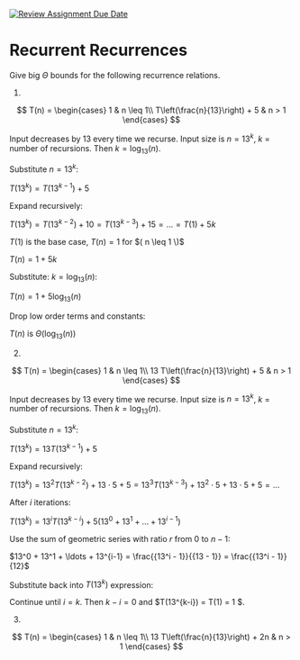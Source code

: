 [![Review Assignment Due Date](https://classroom.github.com/assets/deadline-readme-button-24ddc0f5d75046c5622901739e7c5dd533143b0c8e959d652212380cedb1ea36.svg)](https://classroom.github.com/a/8KYthzwp)
# Recurrent Recurrences

Give big $\Theta$ bounds for the following recurrence relations.

1.
$$ T(n) =
    \begin{cases}
        1 & n \leq 1\\
        T\left(\frac{n}{13}\right) + 5 & n > 1
    \end{cases}
$$

Input decreases by 13 every time we recurse. Input size is $n = 13^k$, $k$ = number of recursions. Then $k = \log_{13}(n)$. 

Substitute $n = 13^k$:

$T(13^k) = T(13^{k-1}) + 5$

Expand recursively:

$T(13^k) = T(13^{k-2}) + 10 = T(13^{k-3}) + 15 = \ldots = T(1) + 5k$

$T(1)$ is the base case, $T(n) = 1$ for $( n \leq 1 \)$

$T(n) = 1 + 5k$

Substitute: $k = \log_{13}(n)$:

$T(n) = 1 + 5\log_{13}(n)$

Drop low order terms and constants:

$T(n)$ is $\Theta(\log_{13}(n))$



2.
$$ T(n) =
    \begin{cases}
        1 & n \leq 1\\
        13 T\left(\frac{n}{13}\right) + 5 & n > 1
    \end{cases}
$$

Input decreases by 13 every time we recurse. Input size is $n = 13^k$, $k$ = number of recursions. Then $k = \log_{13}(n)$.

Substitute $n = 13^k$:

$T(13^k) = 13 T(13^{k-1}) + 5$

Expand recursively:

$T(13^k) = 13^2 T(13^{k-2}) + 13 \cdot 5 + 5 = 13^3 T(13^{k-3}) + 13^2 \cdot 5 + 13 \cdot 5 + 5 = \ldots$

After $i$ iterations:

$T(13^k) = 13^i T(13^{k-i}) + 5 \left(13^0 + 13^1 + \ldots + 13^{i-1}\right)$

Use the sum of geometric series with ratio $r$ from $0$ to $n - 1$:

$13^0 + 13^1 + \ldots + 13^{i-1} = \frac{{13^i - 1}}{{13 - 1}} = \frac{{13^i - 1}}{12}$

Substitute back into $T(13^k)$ expression:

Continue until $i = k$. Then $k - i = 0$ and $T(13^{k-i}) = T(1) = 1 \$.


3.
$$ T(n) =
    \begin{cases}
        1 & n \leq 1\\
        13 T\left(\frac{n}{13}\right) + 2n & n > 1
    \end{cases}
$$
